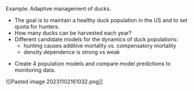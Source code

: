 Example: Adaptive management of ducks.
- The goal is to maintain a healthy duck population in the US and to set quota for hunters.
- How many ducks can be harvested each year?
- Different candidate models for the dynamics of duck populations:
	- hunting causes additive mortality vs. compensatory mortality
	- density dependence is strong vs weak
* Create 4 population models and compare model predictions to monitoring data.

![[Pasted image 20231102161032.png]]

